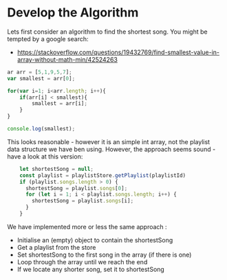 # Develop the Algorithm

Lets first consider an algorithm to find the shortest song. You might be tempted by a google search:

- <https://stackoverflow.com/questions/19432769/find-smallest-value-in-array-without-math-min/42524263>

~~~javascript
ar arr = [5,1,9,5,7];
var smallest = arr[0];

for(var i=1; i<arr.length; i++){
    if(arr[i] < smallest){
        smallest = arr[i];   
    }
}

console.log(smallest);
~~~

This looks reasonable - however it is an simple int array, not the playlist data structure we have ben using. However, the approach seems sound - have a look at this version:

~~~javascript
    let shortestSong = null;
    const playlist = playlistStore.getPlaylist(playlistId)
    if (playlist.songs.length > 0) {
      shortestSong = playlist.songs[0];
      for (let i = 1; i < playlist.songs.length; i++) {
        shortestSong = playlist.songs[i];
      }
    }
~~~

We have implemented more or less the same approach :

- Initialise an (empty) object to contain the shortestSong
- Get a playlist from the store
- Set shortestSong to the first song in the array (if there is one)
- Loop through the array until we reach the end
- If we locate any shorter song, set it to shortestSong







